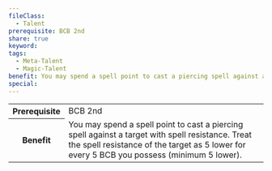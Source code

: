 ```yaml
---
fileClass:
  - Talent
prerequisite: BCB 2nd
share: true
keyword: 
tags:
  - Meta-Talent
  - Magic-Talent
benefit: You may spend a spell point to cast a piercing spell against a target with spell resistance. Treat the spell resistance of the target as 5 lower for every 5 BCB you possess (minimum 5 lower).
special: 
---
```

<p><span dir="ltr" style="overflow-x: auto;"><table><tbody><tr><th dir="ltr">Prerequisite</th><td dir="ltr">BCB 2nd</td></tr><tr><th dir="ltr">Benefit</th><td dir="ltr">You may spend a spell point to cast a piercing spell against a target with spell resistance. Treat the spell resistance of the target as 5 lower for every 5 BCB you possess (minimum 5 lower).</td></tr></tbody></table></span></p>